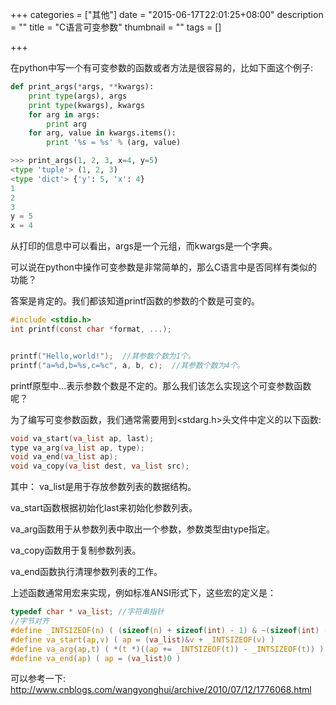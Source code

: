 +++
categories = ["其他"]
date = "2015-06-17T22:01:25+08:00"
description = ""
title = "C语言可变参数"
thumbnail = ""
tags = []

+++

在python中写一个有可变参数的函数或者方法是很容易的，比如下面这个例子:

```python
def print_args(*args, **kwargs):
	print type(args), args
	print type(kwargs), kwargs
	for arg in args:
		print arg
	for arg, value in kwargs.items():
		print '%s = %s' % (arg, value)

>>> print_args(1, 2, 3, x=4, y=5)
<type 'tuple'> (1, 2, 3)
<type 'dict'> {'y': 5, 'x': 4}
1
2
3
y = 5
x = 4

```
<!--more-->

从打印的信息中可以看出，args是一个元组，而kwargs是一个字典。

可以说在python中操作可变参数是非常简单的，那么C语言中是否同样有类似的功能？

答案是肯定的。我们都该知道printf函数的参数的个数是可变的。

```c
#include <stdio.h>
int printf(const char *format, ...);


printf("Hello,world!");  //其参数个数为1个。
printf("a=%d,b=%s,c=%c", a, b, c);  //其参数个数为4个。
```

printf原型中...表示参数个数是不定的。那么我们该怎么实现这个可变参数函数呢？

为了编写可变参数函数，我们通常需要用到<stdarg.h>头文件中定义的以下函数:

```c
void va_start(va_list ap, last);
type va_arg(va_list ap, type);
void va_end(va_list ap);
void va_copy(va_list dest, va_list src);
```

其中：
va_list是用于存放参数列表的数据结构。

va_start函数根据初始化last来初始化参数列表。

va_arg函数用于从参数列表中取出一个参数，参数类型由type指定。

va_copy函数用于复制参数列表。

va_end函数执行清理参数列表的工作。

上述函数通常用宏来实现，例如标准ANSI形式下，这些宏的定义是：

```c
typedef char * va_list; //字符串指针
//字节对齐
#define _INTSIZEOF(n) ( (sizeof(n) + sizeof(int) - 1) & ~(sizeof(int) - 1) )
#define va_start(ap,v) ( ap = (va_list)&v + _INTSIZEOF(v) )
#define va_arg(ap,t) ( *(t *)((ap += _INTSIZEOF(t)) - _INTSIZEOF(t)) )
#define va_end(ap) ( ap = (va_list)0 )
```
可以参考一下:
http://www.cnblogs.com/wangyonghui/archive/2010/07/12/1776068.html